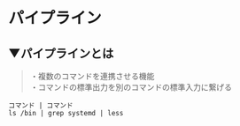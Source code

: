 # パイプライン

## ▼パイプラインとは
>・複数のコマンドを連携させる機能<br>
>・コマンドの標準出力を別のコマンドの標準入力に繋げる<br>
```shell
コマンド | コマンド
ls /bin | grep systemd | less
```
<br>
